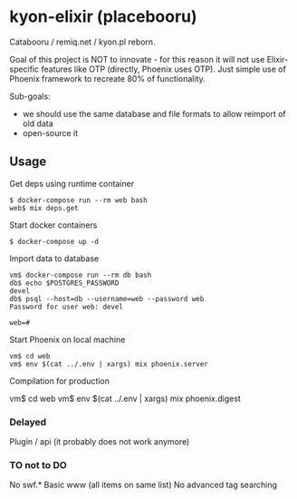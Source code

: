 # kyon-elixir (placebooru)

Catabooru / remiq.net / kyon.pl reborn.


Goal of this project is NOT to innovate - for this reason it will not use Elixir-specific features
like OTP (directly, Phoenix uses OTP). Just simple use of Phoenix framework to recreate 80% of functionality.

Sub-goals:
* we should use the same database and file formats to allow reimport of old data
* open-source it



## Usage

Get deps using runtime container

    $ docker-compose run --rm web bash
    web$ mix deps.get


Start docker containers

    $ docker-compose up -d

Import data to database

    vm$ docker-compose run --rm db bash
    db$ echo $POSTGRES_PASSWORD
    devel
    db$ psql --host=db --username=web --password web
    Password for user web: devel

    web=#

Start Phoenix on local machine

	vm$ cd web
	vm$ env $(cat ../.env | xargs) mix phoenix.server

Compilation for production

  vm$ cd web
  vm$ env $(cat ../.env | xargs) mix phoenix.digest


### Delayed

Plugin / api (it probably does not work anymore)

### TO not to DO

No swf.*
Basic www (all items on same list)
No advanced tag searching



